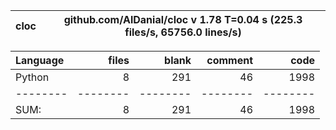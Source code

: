 cloc|github.com/AlDanial/cloc v 1.78  T=0.04 s (225.3 files/s, 65756.0 lines/s)
--- | ---

Language|files|blank|comment|code
:-------|-------:|-------:|-------:|-------:
Python|8|291|46|1998
--------|--------|--------|--------|--------
SUM:|8|291|46|1998

